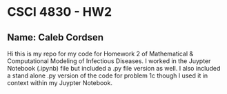 # CSCI 4830 - HW2
## Name: Caleb Cordsen
Hi this is my repo for my code for Homework 2 of Mathematical & Computational Modeling of Infectious Diseases.
I worked in the Juypter Notebook (.ipynb) file but included a .py file version as well. I also included a stand alone .py version of the code for problem 1c though I used it in context within my Juypter Notebook.
